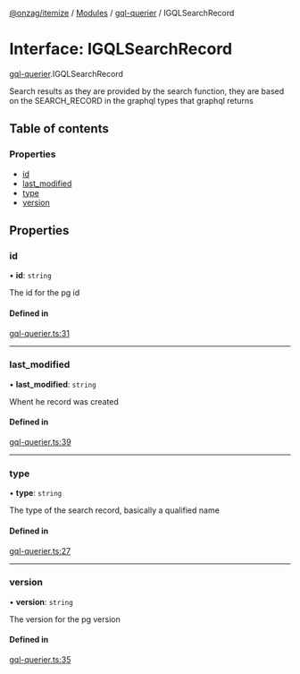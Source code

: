 [@onzag/itemize](../README.md) / [Modules](../modules.md) / [gql-querier](../modules/gql_querier.md) / IGQLSearchRecord

# Interface: IGQLSearchRecord

[gql-querier](../modules/gql_querier.md).IGQLSearchRecord

Search results as they are provided
by the search function, they are based
on the SEARCH_RECORD in the graphql types
that graphql returns

## Table of contents

### Properties

- [id](gql_querier.IGQLSearchRecord.md#id)
- [last\_modified](gql_querier.IGQLSearchRecord.md#last_modified)
- [type](gql_querier.IGQLSearchRecord.md#type)
- [version](gql_querier.IGQLSearchRecord.md#version)

## Properties

### id

• **id**: `string`

The id for the pg id

#### Defined in

[gql-querier.ts:31](https://github.com/onzag/itemize/blob/f2db74a5/gql-querier.ts#L31)

___

### last\_modified

• **last\_modified**: `string`

Whent he record was created

#### Defined in

[gql-querier.ts:39](https://github.com/onzag/itemize/blob/f2db74a5/gql-querier.ts#L39)

___

### type

• **type**: `string`

The type of the search record, basically a qualified name

#### Defined in

[gql-querier.ts:27](https://github.com/onzag/itemize/blob/f2db74a5/gql-querier.ts#L27)

___

### version

• **version**: `string`

The version for the pg version

#### Defined in

[gql-querier.ts:35](https://github.com/onzag/itemize/blob/f2db74a5/gql-querier.ts#L35)

